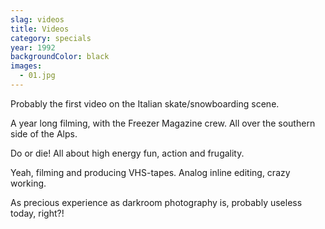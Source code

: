 ```yaml
---
slag: videos
title: Videos
category: specials
year: 1992
backgroundColor: black
images:
  - 01.jpg
---
```


Probably the first video on the Italian skate/snowboarding scene.

A year long filming, with the Freezer Magazine crew.
All over the southern side of the Alps.

Do or die!
All about high energy fun, action and frugality.

Yeah, filming and producing VHS-tapes.
Analog inline editing, crazy working.

As precious experience as darkroom photography is,
probably useless today,
right?!
